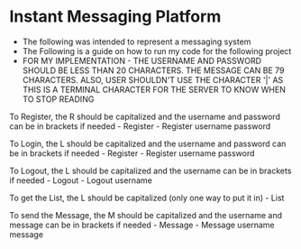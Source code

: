 #  Instant Messaging Platform 
- The following was intended to represent a messaging system 
- The Following is a guide on how to run my code for the following project
- FOR MY IMPLEMENTATION - THE USERNAME AND PASSWORD SHOULD BE LESS THAN 20 CHARACTERS. THE MESSAGE CAN BE 79 CHARACTERS. ALSO, USER SHOULDN'T USE THE CHARACTER '|' AS THIS IS A TERMINAL CHARACTER FOR THE SERVER TO KNOW WHEN TO STOP READING

To Register, the R should be capitalized and the username and password can be in brackets if needed
	- Register <username> <password>
	- Register username password

To Login, the L should be capitalized and the username and password can be in brackets if needed
	- Register <username> <password>
	- Register username password

To Logout, the L should be capitalized and the username can be in brackets if needed
	- Logout <username> 
	- Logout username 

To get the List, the L should be capitalized (only one way to put it in)
	- List

To send the Message, the M should be capitalized and the username and message can be in brackets if needed
	- Message <username> <message>
	- Message username message
